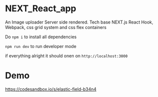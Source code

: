 # NEXT_React_app

An Image uploader Server side rendered. Tech base NEXT.js React Hook, Webpack, css grid system and css flex containers

Do `npm i` to install all dependencies 

`npm run dev` to run developer mode

if everything alright it should onen on `http://localhost:3000`

# Demo 
https://codesandbox.io/s/elastic-field-b34n4
